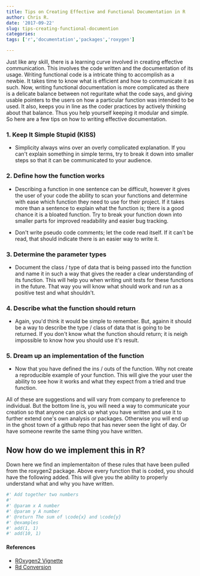 ```yaml
---
title: Tips on Creating Effective and Functional Documentation in R 
author: Chris R. 
date: '2017-09-22'
slug: tips-creating-functional-documention
categories:
tags: ['r','documentation','packages','roxygen']

---
```


 Just like any skill, there is a learning curve involved in creating effective communication. This involves the code written and the documentation of its usage. Writing functional code is a intricate thing to accomplish as a newbie. It takes time to know what is efficient and how to communicate it as such. Now, writing functional documentation is more complicated as there is a delicate balance between not reguritate what the code says, and giving usable pointers to the users on how a particular function was intended to be used. It also, keeps you in line as the coder practices by actively thinking about that balance. Thus you help yourself keeping it modular and simple. So here are a few tips on how to writing effective documentation. 


### 1. Keep It Simple Stupid (KISS)
* Simplicity always wins over an overly complicated explanation. If you can't explain something in simple terms, try to break it down into smaller steps so that it can be communicated to your audience. 

### 2. Define how the function works
* Describing a function in one sentence can be difficult, however it gives the user of your code the ability to scan your functions and determine with ease which function they need to use for their project. If it takes more than a  sentence to explain what the function is; there is a good chance it is a bloated function. Try to break your function down into smaller parts for improved readability and easier bug tracking. 

* Don't write pseudo code comments; let the code read itself. If it can't be read,  that should indicate there is an easier way to write it.

### 3. Determine the parameter types
* Document the class / type of data that is being passed into the function and name it in such a way that gives the reader a clear understanding of its function. This will help you when writing unit tests for these functions in the future. That way you will know what should work and run as a positive test and what shouldn't. 

### 4. Describe what the function should return 
* Again, you'd think it would be simple to remember. But, againn it should be a way to describe the type / class of data that is going to be returned. If you don't know what the function should return; it is neigh impossible to know how you should use it's result. 

### 5. Dream up an implementation of the function
* Now that you have defined the ins / outs of the function. Why not create a reproducible example of your function. This will give the your user the ability to see how it works and what they expect from a tried and true function. 


All of these are suggestions and  will vary from company to preference to individual. But the bottom line is, you will need a way to communicate your creation so that anyone can pick up what you have written and use it to further extend one's own analysis or packages. Otherwise you will end up in the ghost town of a github repo that has never seen the light of day. Or have someone rewrite the same thing you have written. 

## Now how do we implement this in R?

Down here we find an implementaiton of these rules that have been pulled from the roxygen2 package. Above every function that is coded, you should have the following added. This will give you the ability to properly understand what and why you have written. 

```r
#' Add together two numbers
#'
#' @param x A number
#' @param y A number
#' @return The sum of \code{x} and \code{y}
#' @examples
#' add(1, 1)
#' add(10, 1)
```


#### References 
* [ROxygen2 Vignette](https://cran.r-project.org/web/packages/roxygen2/vignettes/rd.html)
* [Rd Conversion](https://cran.r-project.org/web/packages/roxygen2/vignettes/rd.html)